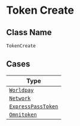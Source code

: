 
# Token Create

## Class Name

`TokenCreate`

## Cases

| Type |
|  --- |
| [`Worldpay`](../../../doc/models/worldpay.md) |
| [`Network`](../../../doc/models/network.md) |
| [`ExpressPassToken`](../../../doc/models/express-pass-token.md) |
| [`Omnitoken`](../../../doc/models/omnitoken.md) |

